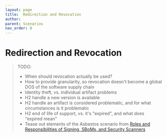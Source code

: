 ```yaml
---
layout: page
title:  Redirection and Revocation
author: 
parent: Scenarios
nav_order: 8
---
```


# Redirection and Revocation

> TODO: 
> - When should revocation actually be used?
> - How to provide granularity, so revocation doesn't become a global DOS of the software supply chain
> - Identity theft, vs. individual artifact problems
> - H2 handle a new version is available
> - H2 handle an artifact is considered problematic, and for what circumstances is it problematic
> - H2 end of life of support, vs. it's "expired", and what does "expired mean"
> - Tease out elements of the Asbestos scenario from [Roles and Responsibilities of Signing, SBoMs, and Security Scanners](https://stevelasker.blog/2022/01/11/roles-and-responsibilities-of-signing-sboms-and-security-scanners/)